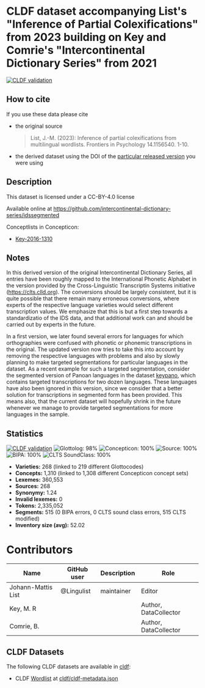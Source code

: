# CLDF dataset accompanying List's "Inference of Partial Colexifications" from 2023 building on Key and Comrie's "Intercontinental Dictionary Series" from 2021

[![CLDF validation](https://github.com/intercontinental-dictionary-series/idssegmented/workflows/CLDF-validation/badge.svg)](https://github.com/intercontinental-dictionary-series/idssegmented/actions?query=workflow%3ACLDF-validation)

## How to cite

If you use these data please cite
- the original source
  > List, J.-M. (2023): Inference of partial colexifications from multilingual wordlists. Frontiers in Psychology 14.1156540. 1-10.
- the derived dataset using the DOI of the [particular released version](../../releases/) you were using

## Description


This dataset is licensed under a CC-BY-4.0 license

Available online at https://github.com/intercontinental-dictionary-series/idssegmented


Conceptlists in Concepticon:
- [Key-2016-1310](https://concepticon.clld.org/contributions/Key-2016-1310)
## Notes

In this derived version of the original Intercontinental Dictionary Series, all entries have been roughly mapped to the International Phonetic Alphabet in the version provided by the Cross-Linguistic Transcriptin Systems initiative (https://clts.clld.org). The conversions should be largely consistent, but it is quite possible that there remain many erroneous conversions, where experts of the respective language varieties would select different transcription values. We emphasize that this is but a first step towards a standardizatio of the IDS data, and that additional work can and should be carried out by experts in the future.

In a first version, we later found several errors for languages for which orthographies were confused with phonetic or phonemic transcriptions in the original. The updated version now tries to take this into account by removing the respective languages with problems and also by slowly planning to make targeted segmentations for particular languages in the dataset. As a recent example for such a targeted segmentation, consider the segmented version of Panoan languages in the dataset [keypano](https://github.com/intercontinental-dictionary-series/keypano), which contains targeted transcriptions for two dozen languages. These languages have also been ignored in this version, since we consider that a better solution for transcriptions in segmented form has been provided. This means also, that the current dataset will hopefully shrink in the future whenever we manage to provide targeted segmentations for more languages in the sample.




## Statistics


[![CLDF validation](https://github.com/intercontinental-dictionary-series/idssegmented/workflows/CLDF-validation/badge.svg)](https://github.com/intercontinental-dictionary-series/idssegmented/actions?query=workflow%3ACLDF-validation)
![Glottolog: 98%](https://img.shields.io/badge/Glottolog-98%25-green.svg "Glottolog: 98%")
![Concepticon: 100%](https://img.shields.io/badge/Concepticon-100%25-brightgreen.svg "Concepticon: 100%")
![Source: 100%](https://img.shields.io/badge/Source-100%25-brightgreen.svg "Source: 100%")
![BIPA: 100%](https://img.shields.io/badge/BIPA-100%25-brightgreen.svg "BIPA: 100%")
![CLTS SoundClass: 100%](https://img.shields.io/badge/CLTS%20SoundClass-100%25-brightgreen.svg "CLTS SoundClass: 100%")

- **Varieties:** 268 (linked to 219 different Glottocodes)
- **Concepts:** 1,310 (linked to 1,308 different Concepticon concept sets)
- **Lexemes:** 360,553
- **Sources:** 268
- **Synonymy:** 1.24
- **Invalid lexemes:** 0
- **Tokens:** 2,335,052
- **Segments:** 515 (0 BIPA errors, 0 CLTS sound class errors, 515 CLTS modified)
- **Inventory size (avg):** 52.02

# Contributors

Name | GitHub user | Description | Role
--- | --- | --- | ---
Johann-Mattis List | @Lingulist | maintainer | Editor
Key, M. R | | | Author, DataCollector
Comrie, B. | | | Author, DataCollector




## CLDF Datasets

The following CLDF datasets are available in [cldf](cldf):

- CLDF [Wordlist](https://github.com/cldf/cldf/tree/master/modules/Wordlist) at [cldf/cldf-metadata.json](cldf/cldf-metadata.json)